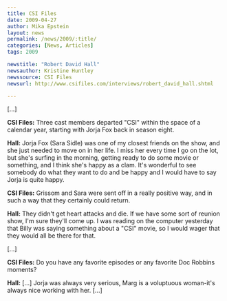 ```yaml
---
title: CSI Files
date: 2009-04-27
author: Mika Epstein
layout: news
permalink: /news/2009/:title/
categories: [News, Articles]
tags: 2009

newstitle: "Robert David Hall"
newsauthor: Kristine Huntley
newssource: CSI Files
newsurl: http://www.csifiles.com/interviews/robert_david_hall.shtml  

---
```


[...]

**CSI Files:** Three cast members departed "CSI" within the space of a calendar year, starting with Jorja Fox back in season eight.

**Hall:** Jorja Fox (Sara Sidle) was one of my closest friends on the show, and she just needed to move on in her life. I miss her every time I go on the lot, but she's surfing in the morning, getting ready to do some movie or something, and I think she's happy as a clam. It's wonderful to see somebody do what they want to do and be happy and I would have to say Jorja is quite happy.

**CSI Files:** Grissom and Sara were sent off in a really positive way, and in such a way that they certainly could return.

**Hall:** They didn't get heart attacks and die. If we have some sort of reunion show, I'm sure they'll come up. I was reading on the computer yesterday that Billy was saying something about a "CSI" movie, so I would wager that they would all be there for that. 

[...]

**CSI Files:** Do you have any favorite episodes or any favorite Doc Robbins moments? 

**Hall:** [...] Jorja was always very serious, Marg is a voluptuous woman-it's always nice working with her. [...]

